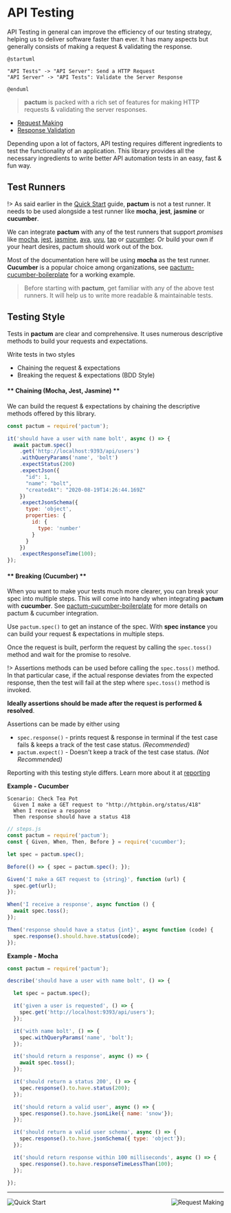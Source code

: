 # API Testing

API Testing in general can improve the efficiency of our testing strategy, helping us to deliver software faster than ever. It has many aspects but generally consists of making a request & validating the response.

```plantuml
@startuml

"API Tests" -> "API Server": Send a HTTP Request 
"API Server" -> "API Tests": Validate the Server Response

@enduml
```

> **pactum** is packed with a rich set of features for making HTTP requests & validating the server responses.

- [Request Making](request-making)
- [Response Validation](response-validation)

Depending upon a lot of factors, API testing requires different ingredients to test the functionality of an application. This library provides all the necessary ingredients to write better API automation tests in an easy, fast & fun way.

## Test Runners

!> As said earlier in the [Quick Start](quick-start) guide, **pactum** is not a test runner. It needs to be used alongside a test runner like **mocha**, **jest**, **jasmine** or **cucumber**.

We can integrate **pactum** with any of the test runners that support *promises* like [mocha](https://www.npmjs.com/package/mocha), [jest](https://www.npmjs.com/package/jest), [jasmine](https://www.npmjs.com/package/jasmine), [ava](https://www.npmjs.com/package/ava), [uvu](https://www.npmjs.com/package/uvu), [tap](https://www.npmjs.com/package/tap) or [cucumber](https://www.npmjs.com/package/@cucumber). Or build your own if your heart desires, pactum should work out of the box.

Most of the documentation here will be using **mocha** as the test runner. **Cucumber** is a popular choice among organizations, see [pactum-cucumber-boilerplate](https://github.com/pactumjs/pactum-cucumber-boilerplate) for a working example.
  
> Before starting with **pactum**, get familiar with any of the above test runners. It will help us to write more readable & maintainable tests. 

## Testing Style

Tests in **pactum** are clear and comprehensive. It uses numerous descriptive methods to build your requests and expectations.

Write tests in two styles

* Chaining the request & expectations
* Breaking the request & expectations (BDD Style)

<!-- tabs:start -->

#### ** Chaining (Mocha, Jest, Jasmine) **

We can build the request & expectations by chaining the descriptive methods offered by this library.

```js
const pactum = require('pactum');

it('should have a user with name bolt', async () => {
  await pactum.spec()
    .get('http://localhost:9393/api/users')
    .withQueryParams('name', 'bolt')
    .expectStatus(200)
    .expectJson({
      "id": 1,
      "name": "bolt",
      "createdAt": "2020-08-19T14:26:44.169Z"
    })
    .expectJsonSchema({
      type: 'object',
      properties: {
        id: {
          type: 'number'
        }
      }
    })
    .expectResponseTime(100);
});
```

#### ** Breaking  (Cucumber) **

When you want to make your tests much more clearer, you can break your spec into multiple steps. This will come into handy when integrating **pactum** with **cucumber**. See [pactum-cucumber-boilerplate](https://github.com/pactumjs/pactum-cucumber-boilerplate) for more details on pactum & cucumber integration.


Use `pactum.spec()` to get an instance of the spec. With **spec instance** you can build your request & expectations in multiple steps.

Once the request is built, perform the request by calling the `spec.toss()` method and wait for the promise to resolve.

!> Assertions methods can be used before calling the `spec.toss()` method. In that particular case, if the actual response deviates from the expected response, then the test will fail at the step where  `spec.toss()` method is invoked.

**Ideally assertions should be made after the request is performed & resolved**.

Assertions can be made by either using 

- `spec.response()` - prints request & response in terminal if the test case fails & keeps a track of the test case status. *(Recommended)*
- `pactum.expect()` - Doesn't keep a track of the test case status. *(Not Recommended)*

Reporting with this testing style differs. Learn more about it at [reporting](api-reporter)

**Example - Cucumber**

```gherkin
Scenario: Check Tea Pot
  Given I make a GET request to "http://httpbin.org/status/418"
  When I receive a response
  Then response should have a status 418
```

```js
// steps.js
const pactum = require('pactum');
const { Given, When, Then, Before } = require('cucumber');

let spec = pactum.spec();

Before(() => { spec = pactum.spec(); });

Given('I make a GET request to {string}', function (url) {
  spec.get(url);
});

When('I receive a response', async function () {
  await spec.toss();
});

Then('response should have a status {int}', async function (code) {
  spec.response().should.have.status(code);
});
```

**Example - Mocha**

```js
const pactum = require('pactum');

describe('should have a user with name bolt', () => {

  let spec = pactum.spec();

  it('given a user is requested', () => {
    spec.get('http://localhost:9393/api/users');
  });

  it('with name bolt', () => {
    spec.withQueryParams('name', 'bolt');
  });

  it('should return a response', async () => {
    await spec.toss();
  });

  it('should return a status 200', () => {
    spec.response().to.have.status(200);
  });

  it('should return a valid user', async () => {
    spec.response().to.have.jsonLike({ name: 'snow'});
  });

  it('should return a valid user schema', async () => {
    spec.response().to.have.jsonSchema({ type: 'object'});
  });

  it('should return response within 100 milliseconds', async () => {
    spec.response().to.have.responseTimeLessThan(100);
  });

});
```

<!-- tabs:end -->

----

<a href="#/quick-start" >
  <img src="https://img.shields.io/badge/PREV-Quick%20Start-orange" alt="Quick Start" align="left" style="display: inline;" />
</a>
<a href="#/request-making" >
  <img src="https://img.shields.io/badge/NEXT-Request%20Making-blue" alt="Request Making" align="right" style="display: inline;" />
</a>